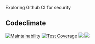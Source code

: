 Exploring Github CI for security

## Codeclimate

[![Maintainability](https://api.codeclimate.com/v1/badges/1d0797ac42cedfa40b3a/maintainability)](https://codeclimate.com/github/ltllabs/devsecops_test/maintainability)
[![Test Coverage](https://api.codeclimate.com/v1/badges/1d0797ac42cedfa40b3a/test_coverage)](https://codeclimate.com/github/ltllabs/devsecops_test/test_coverage)
![](https://img.shields.io/codeclimate/issues/ltllabs/devsecops_test)
![](https://img.shields.io/codeclimate/tech-debt/ltllabs/devsecops_test)
